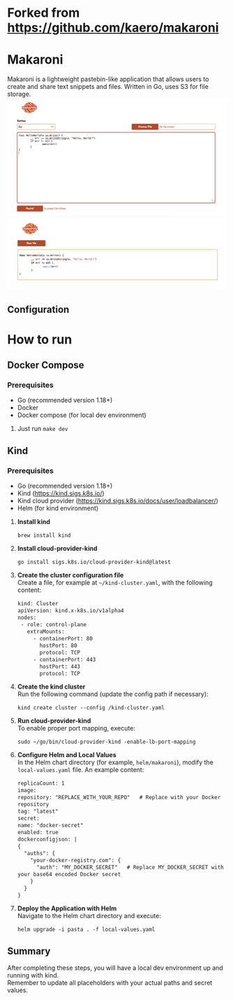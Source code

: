 # Forked from https://github.com/kaero/makaroni

# Makaroni
Makaroni is a lightweight pastebin-like application that allows users to create and share text snippets and files.
Written in Go, uses S3 for file storage.
<img src="doc/images/index.png">
<img src="doc/images/paste.png">

## Configuration


# How to run

## Docker Compose
### Prerequisites

- Go (recommended version 1.18+)
- Docker
- Docker compose (for local dev environment)

1. Just run `make dev`

## Kind
### Prerequisites

- Go (recommended version 1.18+)
- Kind (https://kind.sigs.k8s.io/)
- Kind cloud provider (https://kind.sigs.k8s.io/docs/user/loadbalancer/)
- Helm (for kind environment)

1. **Install kind**  
   ```
   brew install kind
   ```

2. **Install cloud-provider-kind**  
   ```
   go install sigs.k8s.io/cloud-provider-kind@latest
   ```

3. **Create the cluster configuration file**  
   Create a file, for example at `~/kind-cluster.yaml`, with the following content:

   ```
   kind: Cluster
   apiVersion: kind.x-k8s.io/v1alpha4
   nodes:
    - role: control-plane
      extraMounts:
        - containerPort: 80
          hostPort: 80
          protocol: TCP
        - containerPort: 443
          hostPort: 443
          protocol: TCP
   ```

4. **Create the kind cluster**  
   Run the following command (update the config path if necessary):

   ```
   kind create cluster --config /kind-cluster.yaml
   ```

5. **Run cloud-provider-kind**  
   To enable proper port mapping, execute:

   ```
   sudo ~/go/bin/cloud-provider-kind -enable-lb-port-mapping
   ```

6. **Configure Helm and Local Values**  
   In the Helm chart directory (for example, `helm/makaroni`), modify the `local-values.yaml` file. An example content:

   ```
   replicaCount: 1
   image:
   repository: "REPLACE_WITH_YOUR_REPO"   # Replace with your Docker repository
   tag: "latest"
   secret:
   name: "docker-secret"
   enabled: true
   dockerconfigjson: |
   {
     "auths": {
       "your-docker-registry.com": {
         "auth": "MY_DOCKER_SECRET"   # Replace MY_DOCKER_SECRET with your base64 encoded Docker secret
       }
     }
   }
   ```

7. **Deploy the Application with Helm**  
   Navigate to the Helm chart directory and execute:

   ```
   helm upgrade -i pasta . -f local-values.yaml
   ```

## Summary

After completing these steps, you will have a local dev environment up and running with kind.  
Remember to update all placeholders with your actual paths and secret values.
